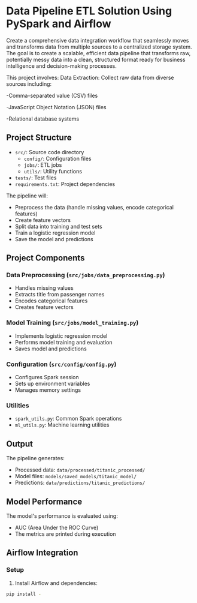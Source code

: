 # Data Pipeline ETL Solution Using PySpark and Airflow
Create a comprehensive data integration workflow that seamlessly moves and transforms data from multiple sources to a centralized storage system. The goal is to create a scalable, efficient data pipeline that transforms raw, potentially messy data into a clean, structured format ready for business intelligence and decision-making processes.

This project involves:
Data Extraction: Collect raw data from diverse sources including:

-Comma-separated value (CSV) files

-JavaScript Object Notation (JSON) files

-Relational database systems

## Project Structure

- `src/`: Source code directory
  - `config/`: Configuration files
  - `jobs/`: ETL jobs
  - `utils/`: Utility functions
- `tests/`: Test files
- `requirements.txt`: Project dependencies

The pipeline will:
- Preprocess the data (handle missing values, encode categorical features)
- Create feature vectors
- Split data into training and test sets
- Train a logistic regression model
- Save the model and predictions

## Project Components

### Data Preprocessing (`src/jobs/data_preprocessing.py`)
- Handles missing values
- Extracts title from passenger names
- Encodes categorical features
- Creates feature vectors

### Model Training (`src/jobs/model_training.py`)
- Implements logistic regression model
- Performs model training and evaluation
- Saves model and predictions

### Configuration (`src/config/config.py`)
- Configures Spark session
- Sets up environment variables
- Manages memory settings

### Utilities
- `spark_utils.py`: Common Spark operations
- `ml_utils.py`: Machine learning utilities

## Output

The pipeline generates:
- Processed data: `data/processed/titanic_processed/`
- Model files: `models/saved_models/titanic_model/`
- Predictions: `data/predictions/titanic_predictions/`

## Model Performance

The model's performance is evaluated using:
- AUC (Area Under the ROC Curve)
- The metrics are printed during execution

## Airflow Integration

### Setup

1. Install Airflow and dependencies:
```bash
pip install -